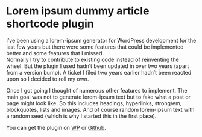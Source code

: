 <!--
  id: 2687
  date: 2015-01-28
  modified: 2015-01-28
  slug: lorem-ipsum-dummy-article-shortcode-plugin
  type: post
  excerpt: <p>I&#8217;ve been using a lorem-ipsum generator for WordPress development for the last few years but there were some features that could be implemented better and some features that I missed. Normally I try to contribute to existing code instead of reinventing the wheel. But the plugin I used hadn&#8217;t been updated in over two years [&hellip;]</p>
  categories: Wordpress, work, open source
  tags: PHP, plugin, Wordpress
  metaKeyword: Lorem ipsum
  metaDescription: A lorem ipsum plugin for Wordpress to create full articles randomly (including a random seed).
  inCv: 
  inPortfolio: 
  dateFrom: 
  dateTo: 
-->

# Lorem ipsum dummy article shortcode plugin

<p>I&#8217;ve been using a lorem-ipsum generator for WordPress development for the last few years but there were some features that could be implemented better and some features that I missed.<br />
Normally I try to contribute to existing code instead of reinventing the wheel. But the plugin I used hadn&#8217;t been updated in over two years (apart from a version bump). A ticket I filed two years earlier hadn&#8217;t been reacted upon so I decided to roll my own.</p>
<p><!--more--></p>
<p>Once I got going I thought of numerous other features to implement. The main goal was not to generate lorem-ipsum text but to fake what a post or page might look like. So this includes headings, hyperlinks, strong/em, blockquotes, lists and images. And of course random lorem-ipsum text with a random seed (which is why I started this in the first place). </p>
<p>You can get the plugin on <a href="https://wordpress.org/plugins/lorem-ipsum-dummy-article-shortcode/">WP</a> or <a href="https://github.com/Sjeiti/Lorem-ipsum-dummy-article-shortcode/">Github</a>.</p>
